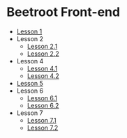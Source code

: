 # Beetroot Front-end

* [Lesson 1](https://evgeniybryzh.github.io/Lesson-01-HTML/Biography-eng-and-ru/Biography-rus/index.html)
* Lesson 2
    * [Lesson 2.1](https://evgeniybryzh.github.io/Lesson-02-HTML-TAGS/Task-1/index.html)
    * [Lesson 2.2](https://evgeniybryzh.github.io/Lesson-02-HTML-TAGS/Task-2/index_links.html)
* Lesson 4
    * [Lesson 4.1](https://evgeniybryzh.github.io/Lesson-04-CSS/01_simple/index.html)
    * [Lesson 4.2](https://evgeniybryzh.github.io/Lesson-04-CSS/02_hard/index.html)
* [Lesson 5](https://evgeniybryzh.github.io/Lesson-05-Photoshop/index.html)
* Lesson 6
    * [Lesson 6.1](https://evgeniybryzh.github.io/Lesson-06-CSS_Selectors/Task_1/index.html)
    * [Lesson 6.2](https://evgeniybryzh.github.io/Lesson-06-CSS_Selectors/Task_2/index.html)
* Lesson 7
    * [Lesson 7.1](https://evgeniybryzh.github.io/Lesson-7-CSS_Box_Model/Task_1/index.html)
    * [Lesson 7.2](https://evgeniybryzh.github.io/Lesson-7-CSS_Box_Model/Task_2/index.html)